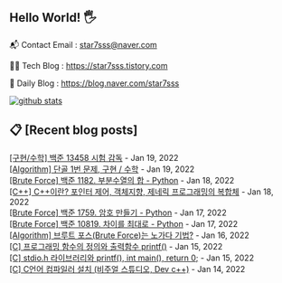 ## Hello World! 🖐

📬 Contact Email : star7sss@naver.com

👨‍💻 Tech Blog : https://star7sss.tistory.com

🤪 Daily Blog : https://blog.naver.com/star7sss

[![github stats](https://github-readme-stats.vercel.app/api?username=jangThang&show_icons=true&hide_border=False)](https://star7sss.tistory.com)

## 📋 [Recent blog posts]
[[구현/수학] 백준 13458 시험 감독](https://star7sss.tistory.com/20) - Jan 19, 2022<br>
[[Algorithm] 단골 1번 문제, 구현 / 수학](https://star7sss.tistory.com/19) - Jan 19, 2022<br>
[[Brute Force] 백준 1182. 부분수열의 합 - Python](https://star7sss.tistory.com/18) - Jan 18, 2022<br>
[[C++] C++이란? 포인터 제어, 객체지향, 제네릭 프로그래밍의 복합체](https://star7sss.tistory.com/17) - Jan 18, 2022<br>
[[Brute Force] 백준 1759. 암호 만들기 - Python](https://star7sss.tistory.com/16) - Jan 17, 2022<br>
[[Brute Force] 백준 10819. 차이를 최대로 - Python](https://star7sss.tistory.com/15) - Jan 17, 2022<br>
[[Algorithm] 브루트 포스(Brute Force)는 노가다 기법?](https://star7sss.tistory.com/14) - Jan 16, 2022<br>
[[C] 프로그래밍 함수의 정의와 출력함수 printf()](https://star7sss.tistory.com/13) - Jan 15, 2022<br>
[[C] stdio.h 라이브러리와 printf(), int main(), return 0;](https://star7sss.tistory.com/11) - Jan 15, 2022<br>
[[C] C언어 컴파일러 설치 (비주얼 스튜디오, Dev c++)](https://star7sss.tistory.com/10) - Jan 14, 2022<br>
